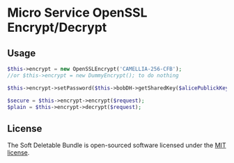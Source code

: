 # Micro Service OpenSSL Encrypt/Decrypt

## Usage

```php
$this->encrypt = new OpenSSLEncrypt('CAMELLIA-256-CFB');
//or $this->encrypt = new DummyEncrypt(); to do nothing

$this->encrypt->setPassword($this->bobDH->getSharedKey($alicePublickKey));

$secure = $this->encrypt->encrypt($request);
$plain = $this->encrypt->decrypt($request);
```

## License

The Soft Deletable Bundle is open-sourced software licensed under the [MIT license](https://opensource.org/licenses/MIT).
